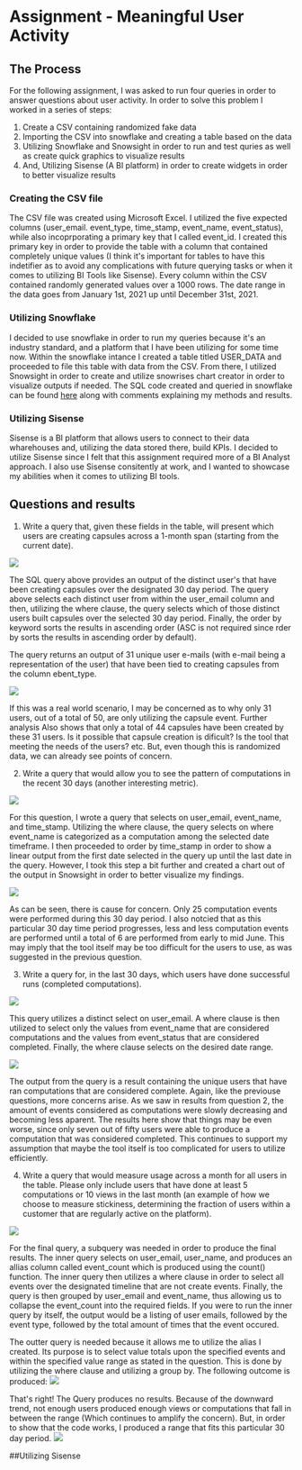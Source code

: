 # Assignment - Meaningful User Activity

## The Process

For the following assignment, I was asked to run four queries in order to answer questions about user activity. 
In order to solve this problem I worked in a series of steps:
  1) Create a CSV containing randomized fake data 
  2) Importing the CSV into snowflake and creating a table based on the data
  3) Utilizing Snowflake and Snowsight in order to run and test quries as well as create quick graphics to visualize results
  4) And, Utilizing Sisense (A BI platform) in order to create widgets in order to better visualize results
  
  ### Creating the CSV file
  
  The CSV file was created using Microsoft Excel. I utilized the five expected columns (user_email. event_type, time_stamp, event_name, event_status), while also incoprporating a primary key that I called event_id. I created this primary key in order to provide the table with a column that contained completely unique values (I think it's important for tables to have this indetifier as to avoid any complications with future querying tasks or when it comes to utilizing BI Tools like Sisense). Every column within the CSV contained randomly generated values over a 1000 rows. The date range in the data goes from January 1st, 2021 up until December 31st, 2021.
  
  ### Utilizing Snowflake
    
  I decided to use snowflake in order to run my queries because it's an industry standard, and a platform that I have been utilizing for some time now. Within the snowflake intance I created a table titled USER_DATA and proceeded to file this table with data from the CSV. From there, I utilized Snowsight in order to create and utilize snowrises chart creator in order to visualize outputs if needed. The SQL code created and queried in snowflake can be found [here](https://github.com/PNarducci1690/Take_Home_Assignment/blob/main/User_Data_SQL.sql) along with comments explaining my methods and results.
    
### Utilizing Sisense

  Sisense is a BI platform that allows users to connect to their data wharehouses and, utilizing the data stored there, build KPIs. I decided to utilize Sisense since I felt that this assignment required more of a BI Analyst approach. I also use Sisense consitently at work, and I wanted to showcase my abilities when it comes to utilizing BI tools.


## Questions and results

1) Write a query that, given these fields in the table, will present which users are creating
capsules across a 1-month span (starting from the current date).

![](https://github.com/PNarducci1690/Take_Home_Assignment/blob/main/Assignment_Images/Quest_1_1.png)

The SQL query above provides an output of the distinct user's that have been creating capsules over the designated 30
day period. The query above selects each distinct user from within the user_email column and then, utilizing the where
clause, the query selects which of those distinct users built capsules over the selected 30 day period. Finally, the order by 
keyword sorts the results in ascending order (ASC is not required since rder by sorts the results in ascending order by default).

The query returns an output of 31 unique user e-mails (with e-mail being a representation of the user) that have been tied
to creating capsules from the column ebent_type.

![](https://github.com/PNarducci1690/Take_Home_Assignment/blob/main/Assignment_Images/Quest_1_Results2.png)

If this was a real world scenario, I may be concerned as to why only 31 users, out of a total of 50, are only utilizing the capsule event. Further analysis Also shows that only a total of 44 capsules have been created by these 31 users. Is it possible that capsule creation is dificult? Is the tool that meeting the needs of the users? etc. But, even though this is randomized data, we can already see points of concern.

2) Write a query that would allow you to see the pattern of computations in the recent 30 days
(another interesting metric). 

![](https://github.com/PNarducci1690/Take_Home_Assignment/blob/main/Assignment_Images/Quest_2_1.png)

For this question, I wrote a query that selects on user_email, event_name, and time_stamp. Utilizing the where clause, the query selects on where event_name is categorized as a computation among the selected date timeframe. I then proceeded to order by time_stamp in order to show a linear output from the first date selected in the query up until the last date in the query. However, I took this step a bit further and created a chart out of the output in Snowsight in order to better visualize my findings.

![](https://github.com/PNarducci1690/Take_Home_Assignment/blob/main/Assignment_Images/Quest_2_Graph.png)

As can be seen, there is cause for concern. Only 25 computation events were performed during this 30 day period. I also notcied that as this particular 30 day time period progresses, less and less computation events are performed until a total of 6 are performed from early to mid June. This may imply that the tool itself may be too difficult for the users to use, as was suggested in the previous question.

3) Write a query for, in the last 30 days, which users have done successful runs (completed
computations).

![](https://github.com/PNarducci1690/Take_Home_Assignment/blob/main/Assignment_Images/Quest_3_1.png)

This query utilizes a distinct select on user_email. A where clause is then utilized to select only the values from event_name that are considered computations and the values from event_status that are considered completed. Finally, the where clause selects on the desired date range.

![](https://github.com/PNarducci1690/Take_Home_Assignment/blob/main/Assignment_Images/Quest_3_Results.png)

The output from the query is a result containing the unique users that have ran computations that are considered complete. Again, like the previouse questions, more concerns arise. As we saw in results from question 2, the amount of events considered as computations were slowly decreasing and becoming less aparent. The results here show that things may be even worse, since only seven out of fifty users were able to produce a computation that was considered completed. This continues to support my assumption that maybe the tool itself is too complicated for users to utilize efficiently.

4) Write a query that would measure usage across a month for all users in the table. Please
only include users that have done at least 5 computations or 10 views in the last month (an
example of how we choose to measure stickiness, determining the fraction of users within a
customer that are regularly active on the platform).

![](https://github.com/PNarducci1690/Take_Home_Assignment/blob/main/Assignment_Images/Quest_4_1.png)

For the final query, a subquery was needed in order to produce the final results. The inner query selects on user_email, user_name, and produces an allias column called event_count which is produced using the count() function. The inner query then utilizes a where clause in order to select all events over the designated timeline that are not create events. Finally, the query is then grouped by user_email and event_name, thus allowing us to collapse the event_count into the required fields. If you were to run the inner query by itself, the output would be a listing of user emails, followed by the event type, followed by the total amount of times that the event occured.

The outter query is needed because it allows me to utilize the alias I created. Its purpose is to select value totals upon the specified events and within the specified value range as stated in the question. This is done by utilizing the where clause and utilizing a group by. The following outcome is produced:
![](https://github.com/PNarducci1690/Take_Home_Assignment/blob/main/Assignment_Images/Quest_4_Result_1.png)

That's right! The Query produces no results. Because of the downward trend, not enough users produced enough views or computations that fall in between the range (Which continues to amplify the concern). But, in order to show that the code works, I produced a range that fits this particular 30 day period. 
![](https://github.com/PNarducci1690/Take_Home_Assignment/blob/main/Assignment_Images/Quest_4_Result_What_If.png)

##Utilizing Sisense


